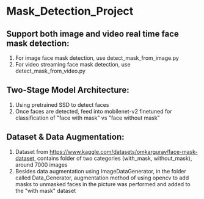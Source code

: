 # Mask_Detection_Project
## Support both image and video real time face mask detection:
  1. For image face mask detection, use detect_mask_from_image.py
  2. For video streaming face mask detection, use detect_mask_from_video.py
## Two-Stage Model Architecture:
  1. Using pretrained SSD to detect faces
  2. Once faces are detected, feed into mobilenet-v2 finetuned for classification of "face with mask" vs "face without mask" 
## Dataset & Data Augmentation:
  1. Dataset from https://www.kaggle.com/datasets/omkargurav/face-mask-dataset, contains folder of two categories (with_mask, without_mask), around 7000 images
  2. Besides data augmentation using ImageDataGenerator, in the folder called Data_Generator, augmentation method of using opencv to add masks to unmasked faces in the picture was performed and added to the "with mask" dataset

